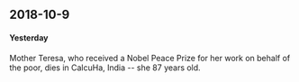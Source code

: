 ## 2018-10-9
#### Yesterday
Mother Teresa, who received a Nobel Peace Prize for her
work on behalf of the poor, dies in CalcuHa, India -- she 87 years old. 
